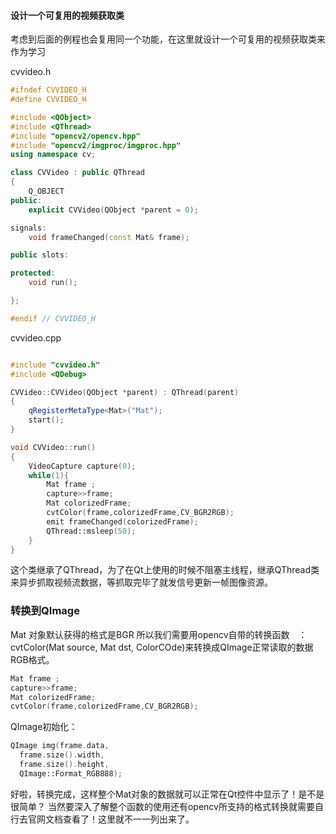 #### 设计一个可复用的视频获取类
考虑到后面的例程也会复用同一个功能，在这里就设计一个可复用的视频获取类来作为学习

cvvideo.h

```c++
#ifndef CVVIDEO_H
#define CVVIDEO_H

#include <QObject>
#include <QThread>
#include "opencv2/opencv.hpp"
#include "opencv2/imgproc/imgproc.hpp"
using namespace cv;

class CVVideo : public QThread
{
    Q_OBJECT
public:
    explicit CVVideo(QObject *parent = 0);

signals:
    void frameChanged(const Mat& frame);

public slots:

protected:
    void run();

};

#endif // CVVIDEO_H
```

cvvideo.cpp

```c++

#include "cvvideo.h"
#include <QDebug>

CVVideo::CVVideo(QObject *parent) : QThread(parent)
{
    qRegisterMetaType<Mat>("Mat");
    start();
}

void CVVideo::run()
{
    VideoCapture capture(0);
    while(1){
        Mat frame ;
        capture>>frame;
        Mat colorizedFrame;
        cvtColor(frame,colorizedFrame,CV_BGR2RGB);
        emit frameChanged(colorizedFrame);
        QThread::msleep(50);
    }
}

```

这个类继承了QThread，为了在Qt上使用的时候不阻塞主线程，继承QThread类来异步抓取视频流数据，等抓取完毕了就发信号更新一帧图像资源。

### 转换到QImage
Mat 对象默认获得的格式是BGR
所以我们需要用opencv自带的转换函数　：cvtColor(Mat source, Mat dst, ColorCOde)来转换成QImage正常读取的数据RGB格式。

```c++
Mat frame ;
capture>>frame;
Mat colorizedFrame;
cvtColor(frame,colorizedFrame,CV_BGR2RGB);
```

QImage初始化：

```c++
QImage img(frame.data,
  frame.size().width,
  frame.size().height,
  QImage::Format_RGB888);
```
好啦，转换完成，这样整个Mat对象的数据就可以正常在Qt控件中显示了！是不是很简单？
当然要深入了解整个函数的使用还有opencv所支持的格式转换就需要自行去官网文档查看了！这里就不一一列出来了。
